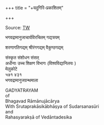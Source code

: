 +++
title = "+यदुगिरि-प्रकाशितम्"

+++

Source: [TW](https://archive.org/details/gadyatrayamramanujacharyasrutaprakasikabhasyasudarsanasurirahasyaraksavedantades/page/n7/mode/2up)


भगवद्रामानुजाचार्यविरचितम् 
गद्यत्रयम् 

शरणागतिगद्यम् श्रीरंगगद्यम् वैकुण्ठगद्यम्  

संस्कृत संशोधन संसत्   
अधीनाः उच्च शिक्षण विभागः (विश्वविद्यानिलयः )   
मेलुकोटे  
५७१ ४३१   
भगवद्रामानुजग्रन्थमाला   


GADYATRAYAM  
of  
Bhagavad Rāmānujācārya   
With Śrutaprakāsikābhāṣya of Sudarsanasüri   
and  
Rahasyarakṣā of Vedāntadesika   
